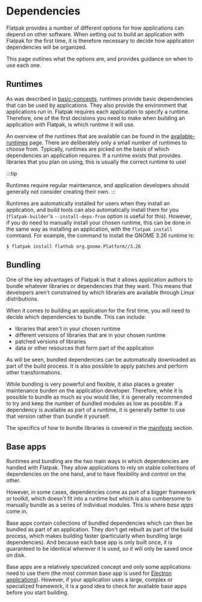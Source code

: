 # Dependencies

Flatpak provides a number of different options for how applications can
depend on other software. When setting out to build an application with
Flatpak for the first time, it is therefore necessary to decide how
application dependencies will be organized.

This page outlines what the options are, and provides guidance on when
to use each one.

## Runtimes

As was described in [basic-concepts](basic-concepts),
runtimes provide basic dependencies that can be used by applications.
They also provide the environment that applications run in. Flatpak
requires each application to specify a runtime. Therefore, one of the
first decisions you need to make when building an application with
Flatpak, is which runtime it will use.

An overview of the runtimes that are available can be found in the
[available-runtimes](available-runtimes) page. There are
deliberately only a small number of runtimes to choose from. Typically,
runtimes are picked on the basis of which dependencies an application
requires. If a runtime exists that provides libraries that you plan on
using, this is usually the correct runtime to use!

:::tip

Runtimes require regular maintenance, and application developers should
generally not consider creating their own.
:::

Runtimes are automatically installed for users when they install an
application, and build tools can also automatically install them for you
(`flatpak-builder`'s `--install-deps-from` option is useful for this).
However, if you do need to manually install your chosen runtime, this
can be done in the same way as installing an application, with the
`flatpak install` command. For example, the command to install the GNOME
3.26 runtime is:

    $ flatpak install flathub org.gnome.Platform//3.26

## Bundling

One of the key advantages of Flatpak is that it allows application
authors to bundle whatever libraries or dependencies that they want.
This means that developers aren't constrained by which libraries are
available through Linux distributions.

When it comes to building an application for the first time, you will
need to decide which dependencies to bundle. This can include:

- libraries that aren't in your chosen runtime
- different versions of libraries that are in your chosen runtime
- patched versions of libraries
- data or other resources that form part of the application

As will be seen, bundled dependencies can be automatically downloaded as
part of the build process. It is also possible to apply patches and
perform other transformations.

While bundling is very powerful and flexible, it also places a greater
maintenance burden on the application developer. Therefore, while it is
possible to bundle as much as you would like, it is generally
recommended to try and keep the number of bundled modules as low as
possible. If a dependency is available as part of a runtime, it is
generally better to use that version rather than bundle it yourself.

The specifics of how to bundle libraries is covered in the
[manifests](manifests) section.

## Base apps

Runtimes and bundling are the two main ways in which dependencies are
handled with Flatpak. They allow applications to rely on stable
collections of dependencies on the one hand, and to have flexibility and
control on the other.

However, in some cases, dependencies come as part of a bigger framework
or toolkit, which doesn't fit into a runtime but which is also
cumbersome to manually bundle as a series of individual modules. This is
where _base apps_ come in.

Base apps contain collections of bundled dependencies which can then be
bundled as part of an application. They don't get rebuilt as part of
the build process, which makes building faster (particularly when
bundling large dependencies). And because each base app is only built
once, it is guaranteed to be identical wherever it is used, so it will
only be saved once on disk.

Base apps are a relatively specialized concept and only some
applications need to use them (the most common base app is used for
[Electron
applications](https://github.com/flathub/io.atom.electron.BaseApp)).
However, if your application uses a large, complex or specialized
framework, it is a good idea to check for available base apps before you
start building.
